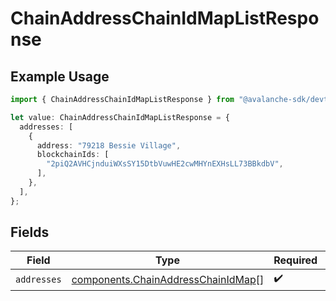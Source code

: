 # ChainAddressChainIdMapListResponse

## Example Usage

```typescript
import { ChainAddressChainIdMapListResponse } from "@avalanche-sdk/devtools/models/components";

let value: ChainAddressChainIdMapListResponse = {
  addresses: [
    {
      address: "79218 Bessie Village",
      blockchainIds: [
        "2piQ2AVHCjnduiWXsSY15DtbVuwHE2cwMHYnEXHsLL73BBkdbV",
      ],
    },
  ],
};
```

## Fields

| Field                                                                                    | Type                                                                                     | Required                                                                                 | Description                                                                              |
| ---------------------------------------------------------------------------------------- | ---------------------------------------------------------------------------------------- | ---------------------------------------------------------------------------------------- | ---------------------------------------------------------------------------------------- |
| `addresses`                                                                              | [components.ChainAddressChainIdMap](../../models/components/chainaddresschainidmap.md)[] | :heavy_check_mark:                                                                       | N/A                                                                                      |